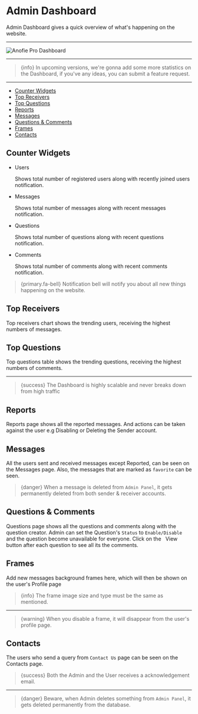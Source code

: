 # Admin Dashboard

Admin Dashboard gives a quick overview of what's happening on the website.

---

![Anofie Pro Dashboard](https://anofie-pro-docs.classiebit.com/images/dashboard-1.jpg "Anofie Pro Dashboard")

---

> {info} In upcoming versions, we're gonna add some more statistics on the Dashboard, if you've any ideas, you can submit a feature request.

---

- [Counter Widgets](#Counter-Widgets)
- [Top Receivers](#Top-Receivers)
- [Top Questions](#Top-Questions)
- [Reports](#Reports)
- [Messages](#messages)
- [Questions & Comments](#Questions-Comments)
- [Frames](#Frames)
- [Contacts](#Contacts)


<a name="Counter-Widgets"></a>
## Counter Widgets

- Users

    Shows total number of registered users along with recently joined users notification.


- Messages

    Shows total number of messages along with recent messages notification.
    

- Questions

    Shows total number of questions along with recent questions notification.

- Comments

    Shows total number of comments along with recent comments notification.


> {primary.fa-bell} Notification bell will notify you about all new things happening on the website.


<a name="Top-Receivers"></a>
## Top Receivers

Top receivers chart shows the trending users, receiving the highest numbers of messages.


<a name="Top-Questions"></a>
## Top Questions

Top questions table shows the trending questions, receiving the highest numbers of comments.

---

>{success} The Dashboard is highly scalable and never breaks down from high traffic


<a name="Reports"></a>
## Reports

Reports page shows all the reported messages. And actions can be taken against the user e.g Disabling or Deleting the Sender account.


<a name="messages"></a>
## Messages

All the users sent and received messages except Reported, can be seen on the Messages page. Also, the messages that are marked as `favorite` <larecipe-badge type="danger" circle icon="fa fa-heart"></larecipe-badge> can be seen. 

>{danger} When a message is deleted from `Admin Panel`, it gets permanently deleted from both sender & receiver accounts.


<a name="Questions-Comments"></a>
## Questions & Comments

Questions page shows all the questions and comments along with the question creator. Admin can set the Question's `Status` to `Enable/Disable` and the question become unavailable for everyone. Click on the &nbsp;&nbsp;<larecipe-badge type="info" rounded>View</larecipe-badge>&nbsp;&nbsp; button after each question to see all its the comments.


<a name="Frames"></a>
## Frames

Add new messages background frames here, which will then be shown on the user's Profile page

>{info} The frame image size and type must be the same as mentioned. 

---

>{warning} When you disable a frame, it will disappear from the user's profile page. 


<a name="Contacts"></a>
## Contacts

The users who send a query from `Contact Us` page can be seen on the Contacts page. 

>{success} Both the Admin and the User receives a acknowledgement email.

---

>{danger} Beware, when Admin deletes something from `Admin Panel`, it gets deleted permanently from the database.
